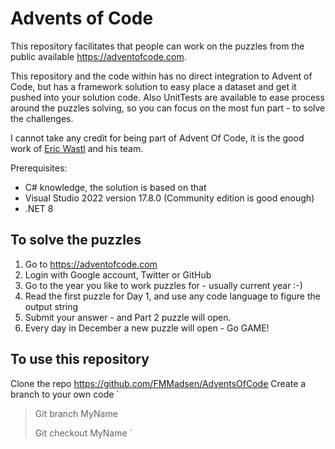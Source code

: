 # Advents of Code

This repository facilitates that people can work on the puzzles from the public available https://adventofcode.com.

This repository and the code within has no direct integration to Advent of Code, but has a framework solution to easy place a dataset and get it pushed into your solution code. Also UnitTests are available to ease process around the puzzles solving, so you can focus on the most fun part - to solve the challenges.

I cannot take any credit for being part of Advent Of Code, it is the good work of [Eric Wastl](http://was.tl/) and his team.

Prerequisites:
 - C# knowledge, the solution is based on that
 - Visual Studio 2022 version 17.8.0 (Community edition is good enough)
 - .NET 8

## To solve the puzzles
1) Go to https://adventofcode.com
2) Login with Google account, Twitter or GitHub
3) Go to the year you like to work puzzles for - usually current year :-)
4) Read the first puzzle for Day 1, and use any code language to figure the output string
5) Submit your answer - and Part 2 puzzle will open.
6) Every day in December a new puzzle will open - Go GAME!

## To use this repository
Clone the repo https://github.com/FMMadsen/AdventsOfCode
Create a branch to your own code
`
> Git branch MyName
> 
> Git checkout MyName
`



